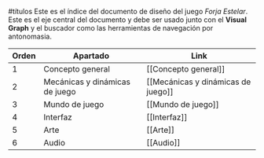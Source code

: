#títulos
Este es el índice del documento de diseño del juego *Forja Estelar*. Este es el eje central del documento y debe ser usado junto con el **Visual Graph** y el buscador como las herramientas de navegación por antonomasia.

| Orden | Apartado                       | Link                               |
| ----- | ------------------------------ | ---------------------------------- |
| 1     | Concepto general               | [[Concepto general]]               |
| 2     | Mecánicas y dinámicas de juego | [[Mecánicas y dinámicas de juego]] |
| 3     | Mundo de juego                 | [[Mundo de juego]]                 |
| 4     | Interfaz                       | [[Interfaz]]                       |
| 5     | Arte                           | [[Arte]]                           |
| 6     | Audio                          | [[Audio]]                          |

